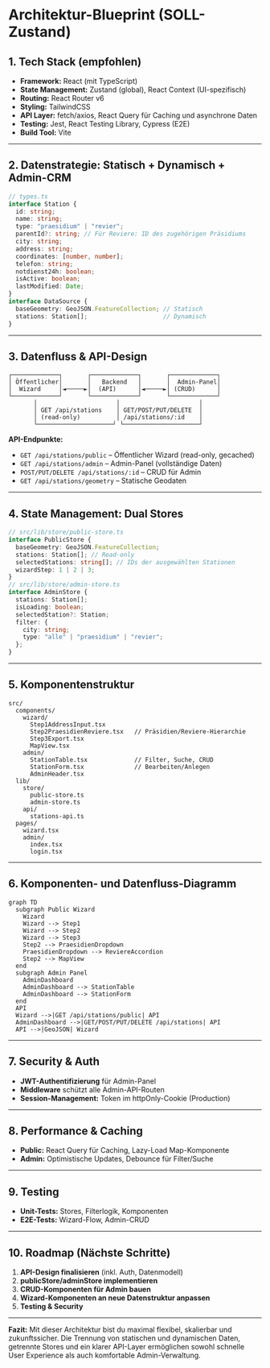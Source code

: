 # Architektur-Blueprint (SOLL-Zustand)

## 1. Tech Stack (empfohlen)
- **Framework:** React (mit TypeScript)
- **State Management:** Zustand (global), React Context (UI-spezifisch)
- **Routing:** React Router v6
- **Styling:** TailwindCSS
- **API Layer:** fetch/axios, React Query für Caching und asynchrone Daten
- **Testing:** Jest, React Testing Library, Cypress (E2E)
- **Build Tool:** Vite

---

## 2. Datenstrategie: Statisch + Dynamisch + Admin-CRM
```ts
// types.ts
interface Station {
  id: string;
  name: string;
  type: "praesidium" | "revier";
  parentId?: string; // Für Reviere: ID des zugehörigen Präsidiums
  city: string;
  address: string;
  coordinates: [number, number];
  telefon: string;
  notdienst24h: boolean;
  isActive: boolean;
  lastModified: Date;
}
interface DataSource {
  baseGeometry: GeoJSON.FeatureCollection; // Statisch
  stations: Station[];                     // Dynamisch
}
```

---

## 3. Datenfluss & API-Design
```plaintext
┌─────────────┐       ┌─────────────┐       ┌─────────────┐
│ Öffentlicher│       │   Backend   │       │  Admin-Panel│
│  Wizard     │◄─────►│  (API)      │◄─────►│ (CRUD)      │
└─────────────┘       └─────────────┘       └─────────────┘
       │                      │                      │
       │ GET /api/stations    │ GET/POST/PUT/DELETE  │
       │ (read-only)          │ /api/stations/:id    │
       └─────────────────────┘ └─────────────────────┘
```
**API-Endpunkte:**
- `GET /api/stations/public` – Öffentlicher Wizard (read-only, gecached)
- `GET /api/stations/admin` – Admin-Panel (vollständige Daten)
- `POST/PUT/DELETE /api/stations/:id` – CRUD für Admin
- `GET /api/stations/geometry` – Statische Geodaten

---

## 4. State Management: Dual Stores
```ts
// src/lib/store/public-store.ts
interface PublicStore {
  baseGeometry: GeoJSON.FeatureCollection;
  stations: Station[]; // Read-only
  selectedStations: string[]; // IDs der ausgewählten Stationen
  wizardStep: 1 | 2 | 3;
}
// src/lib/store/admin-store.ts
interface AdminStore {
  stations: Station[];
  isLoading: boolean;
  selectedStation?: Station;
  filter: {
    city: string;
    type: "alle" | "praesidium" | "revier";
  };
}
```

---

## 5. Komponentenstruktur
```plaintext
src/
  components/
    wizard/
      Step1AddressInput.tsx
      Step2PraesidienReviere.tsx   // Präsidien/Reviere-Hierarchie
      Step3Export.tsx
      MapView.tsx
    admin/
      StationTable.tsx             // Filter, Suche, CRUD
      StationForm.tsx              // Bearbeiten/Anlegen
      AdminHeader.tsx
  lib/
    store/
      public-store.ts
      admin-store.ts
    api/
      stations-api.ts
  pages/
    wizard.tsx
    admin/
      index.tsx
      login.tsx
```

---

## 6. Komponenten- und Datenfluss-Diagramm
```mermaid
graph TD
  subgraph Public Wizard
    Wizard
    Wizard --> Step1
    Wizard --> Step2
    Wizard --> Step3
    Step2 --> PraesidienDropdown
    PraesidienDropdown --> ReviereAccordion
    Step2 --> MapView
  end
  subgraph Admin Panel
    AdminDashboard
    AdminDashboard --> StationTable
    AdminDashboard --> StationForm
  end
  API
  Wizard -->|GET /api/stations/public| API
  AdminDashboard -->|GET/POST/PUT/DELETE /api/stations| API
  API -->|GeoJSON| Wizard
```

---

## 7. Security & Auth
- **JWT-Authentifizierung** für Admin-Panel
- **Middleware** schützt alle Admin-API-Routen
- **Session-Management:** Token im httpOnly-Cookie (Production)

---

## 8. Performance & Caching
- **Public:** React Query für Caching, Lazy-Load Map-Komponente
- **Admin:** Optimistische Updates, Debounce für Filter/Suche

---

## 9. Testing
- **Unit-Tests:** Stores, Filterlogik, Komponenten
- **E2E-Tests:** Wizard-Flow, Admin-CRUD

---

## 10. Roadmap (Nächste Schritte)
1. **API-Design finalisieren** (inkl. Auth, Datenmodell)
2. **publicStore/adminStore implementieren**
3. **CRUD-Komponenten für Admin bauen**
4. **Wizard-Komponenten an neue Datenstruktur anpassen**
5. **Testing & Security**

---

**Fazit:**
Mit dieser Architektur bist du maximal flexibel, skalierbar und zukunftssicher. Die Trennung von statischen und dynamischen Daten, getrennte Stores und ein klarer API-Layer ermöglichen sowohl schnelle User Experience als auch komfortable Admin-Verwaltung. 